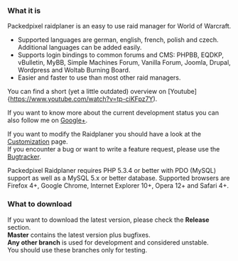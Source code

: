 ### What it is

Packedpixel raidplaner is an easy to use raid manager for World of Warcraft.

* Supported languages are german, english, french, polish and czech. Additional languages can be added easily.
* Supports login bindings to common forums and CMS: PHPBB, EQDKP, vBulletin, MyBB, Simple Machines Forum, Vanilla Forum, Joomla, Drupal, Wordpress and Woltab Burning Board.
* Easier and faster to use than most other raid managers.
 
You can find a short (yet a little outdated) overview on
[Youtube]{https://www.youtube.com/watch?v=tp-ciKFpz7Y).

If you want to know more about the current development status you can also follow me on
[Google+](https://plus.google.com/117920822853814771101).  

If you want to modify the Raidplaner you should have a look at the [Customization](https://github.com/arnecls/raidplaner/wiki/Customization) page.  
If you encounter a bug or want to write a feature request, please use the [Bugtracker](https://github.com/arnecls/raidplaner/issues).

Packedpixel Raidplaner requires PHP 5.3.4 or better with PDO (MySQL) support as well as a MySQL 5.x or better database.
Supported browsers are Firefox 4+, Google Chrome, Internet Explorer 10+, Opera 12+ and Safari 4+.

### What to download

If you want to download the latest version, please check the **Release** section.  
**Master** contains the latest version plus bugfixes.  
**Any other branch** is used for development and considered unstable.  
You should use these branches only for testing.
